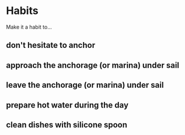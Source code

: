 # Habits

Make it a habit to...

## don't hesitate to anchor

## approach the anchorage (or marina) under sail

## leave the anchorage (or marina) under sail

## prepare hot water during the day

## clean dishes with silicone spoon
